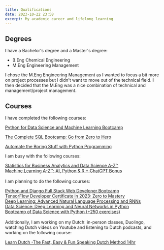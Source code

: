 ```yaml
---
title: Qualifications
date: 2023-10-22 23:58
excerpt: My academic career and lifelong learning
---
```

## Degrees
I have a Bachelor's degree and a Master's degree:
- B.Eng Chemical Engineering
- M.Eng Engineering Management

I chose the M.Eng Engineering Management as I wanted to focus a bit more on project processes but I didn't want to move out of the technical field. I then decided that the M.Eng was a nice combination of technical and management/project management. 

## Courses
I have completed the following courses:

<div class="flex flex-col no-gap gap-1">

[Python for Data Science and Machine Learning Bootcamp](https://www.udemy.com/course-dashboard-redirect/?course_id=903744)

[The Complete SQL Bootcamp: Go from Zero to Hero](https://www.udemy.com/course-dashboard-redirect/?course_id=762616)

[Automate the Boring Stuff with Python Programming](https://www.udemy.com/course-dashboard-redirect/?course_id=543600)
</div>

I am busy with the following courses:

[Statistics for Business Analytics and Data Science A-Z™](https://www.udemy.com/course/data-statistics/)<br>
[Machine Learning A-Z™: AI, Python & R + ChatGPT Bonus](https://www.udemy.com/course/machinelearning/)<br>
<br>
I am planning to do the following courses:

[Python and Django Full Stack Web Developer Bootcamp](https://www.udemy.com/course-dashboard-redirect/?course_id=822444)<br>
[TensorFlow Developer Certificate in 2023: Zero to Mastery](https://www.udemy.com/course-dashboard-redirect/?course_id=3693164)<br>
[Deep Learning: Advanced Natural Language Processing and RNNs](https://www.udemy.com/course-dashboard-redirect/?course_id=1647976)<br>
[Data Science: Deep Learning and Neural Networks in Python](https://www.udemy.com/course-dashboard-redirect/?course_id=713104)<br>
[Bootcamp of Data Science with Python (+250 exercises)](https://www.udemy.com/course-dashboard-redirect/?course_id=3716948)<br>
<br>
Additionally, I am working on my Dutch: in-person classes, Duolingo, watching Dutch videos on Youtube and listening to Dutch podcasts, and working on the following course:

[Learn Dutch -The Fast, Easy & Fun Speaking Dutch Method 14hr](https://www.udemy.com/course-dashboard-redirect/?course_id=2306430)<br>
